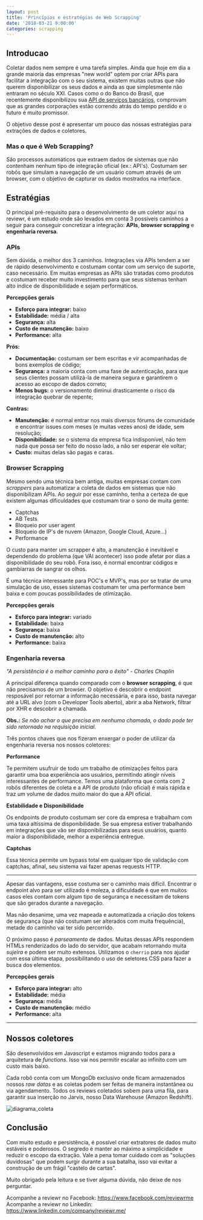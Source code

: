 ```yaml
---
layout: post
title: 'Princípios e estratégias de Web Scrapping'
date: '2018-03-21 9:00:00'
categories: scrapping
---
```


## Introducao

Coletar dados nem sempre é uma tarefa simples. Ainda que hoje em dia a grande maioria das empresas "new world" optem por criar APIs para facilitar a integração com o seu sistema, existem muitas outras que não querem disponibilizar os seus dados e ainda as que simplesmente não entraram no século XXI. Casos como o do Banco do Brasil, que recentemente disponibilizou sua [API de serviços bancários](https://developers.bb.com.br/pt-br/), comprovam que as grandes corporações estão correndo atrás do tempo perdido e o futuro é muito promissor.

O objetivo desse post é apresentar um pouco das nossas estratégias para extrações de dados e coletores.

### Mas o que é Web Scrapping?

São processos automáticos que extraem dados de sistemas que não contenham nenhum tipo de integração oficial (ex.: API's). Costumam ser robôs que simulam a navegação de um usuário comum através de um browser, com o objetivo de capturar os dados mostrados na interface.

## Estratégias

O principal pré-requisito para o desenvolvimento de um coletor aqui na reviewr, é um estudo onde são levados em conta 3 possíveis caminhos a seguir para conseguir concretizar a integração: **APIs**, **browser scrapping** e **engenharia reversa**.

### APIs

Sem dúvida, o melhor dos 3 caminhos. Integrações via APIs tendem a ser de rápido desenvolvimento e costumam contar com um serviço de suporte, caso necessário. Em muitas empresas as APIs são tratadas como produtos e costumam receber muito investimento para que seus sistemas tenham alto índice de disponibilidade e sejam performáticos.

**Percepções gerais**

- **Esforço para integrar:** baixo
- **Estabilidade:** média / alta
- **Segurança:** alta
- **Custo de manutenção:** baixo
- **Performance:** alta

**Prós:**

- **Documentação:** costumam ser bem escritas e vir acompanhadas de bons exemplos de código;
- **Segurança:** a maioria conta com uma fase de autenticação, para que seus clientes possam utilizá-la de maneira segura e garantirem o acesso ao escopo de dados correto; 
- **Menos bugs:** o versionamento diminui drasticamente o risco da integração quebrar de repente;

**Contras:**

- **Manutenção:** é normal entrar nos mais diversos fórums de comunidade e encontrar issues com meses (e muitas vezes anos) de idade, sem resolução;
- **Disponibilidade:** se o sistema da empresa fica indisponível, não tem nada que possa ser feito do nosso lado, a não ser esperar ele voltar;
- **Custo:** muitas delas são pagas e caras. 

### Browser Scrapping

Mesmo sendo uma técnica bem antiga, muitas empresas contam com *scrappers* para automatizar a coleta de dados em sistemas que não disponibilizam APIs. Ao seguir por esse caminho, tenha a certeza de que existem algumas dificuldades que costumam tirar o sono de muita gente:

- Captchas
- AB Tests
- Bloqueio por user agent
- Bloqueio de IP's de nuvem (Amazon, Google Cloud, Azure...)
- Performance

O custo para manter um scrapper é alto, a manutenção é inevitável e dependendo do problema (que VAI acontecer) isso pode afetar por dias a disponibilidade do seu robô. Fora isso, é normal encontrar códigos e gambiarras de sangrar os olhos.

É uma técnica interessante para POC's e MVP's, mas por se tratar de uma simulação de uso, esses sistemas costumam ter uma performance bem baixa e com poucas possibilidades de otimização.


**Percepções gerais**

- **Esforço para integrar:** variado
- **Estabilidade:** baixa
- **Segurança:** baixa
- **Custo de manutenção:** alto
- **Performance:** baixa
 
### Engenharia reversa

*"A persistência é o melhor caminho para o êxito" - Charles Chaplin*

A principal diferença quando comparado com o **browser scrapping**, é que não precisamos de um browser. O objetivo é descobrir o endpoint resposável por retornar a informação necessária, e para isso, basta navegar até a URL alvo (com o Developer Tools aberto), abrir a aba Network, filtrar por XHR e descobrir a chamada. 

**Obs.:** *Se não achar o que precisa em nenhuma chamada, o dado pode ter sido retornado na requisição inicial.*

Três pontos chaves que nos fizeram enxergar o poder de utilizar da engenharia reversa nos nossos coletores:

**Performance**

Te permitem usufruir de todo um trabalho de otimizações feitos para garantir uma boa experiência aos usuários, permitindo atingir níveis interessantes de performance. Temos uma plataforma que conta com 2 robôs diferentes de coleta e a API de produto (não oficial) é mais rápida e traz um volume de dados muito maior do que a API oficial.

**Estabilidade e Disponibilidade**

Os endpoints de produto costumam ser core da empresa e trabalham com uma taxa altíssima de disponibilidade. Se sua empresa estiver trabalhando em integrações que vão ser disponibilizadas para seus usuários, quanto maior a disponibilidade, melhor a experiência entregue.

**Captchas**

Essa técnica permite um bypass total em qualquer tipo de validação com captchas, afinal, seu sistema vai fazer apenas requests HTTP.

<hr>

Apesar das vantagens, esse costuma ser o caminho mais difícil. Encontrar o endpoint alvo para ser utilizado é moleza, a dificuldade é que em muitos casos eles contam com algum tipo de segurança e necessitam de tokens que são gerados durante a navegação.

Mas não desanime, uma vez mapeada e automatizada a criação dos tokens de segurança (que não costumam ser alterados com muita frequência), metade do caminho vai ter sido percorrido.

O próximo passo é *parseamento* de dados. Muitas dessas APIs respondem HTMLs renderizados do lado do servidor, que acabam retornando muita *sujeira* e podem ser muito extensos. Utilizamos o ```cherrio``` para nos ajudar com essa última etapa, possibilitando o uso de seletores CSS para fazer a busca dos elementos.


**Percepções gerais**

- **Esforço para integrar:** alto
- **Estabilidade:** média
- **Segurança:** média
- **Custo de manutenção:** médio
- **Performance:** alta 

<hr>

## Nossos coletores

São desenvolvidos em Javascript e estamos migrando todos para a arquitetura de *functions*. Isso vai nos permitir escalar ao infinito com um custo mais baixo.

Cada robô conta com um MongoDb exclusivo onde ficam armazenados nossos *raw datas* e as coletas podem ser feitas de maneira instantânea ou via agendamento. Todos os reviews coletados sobem para uma fila, para garantir sua inserção no Jarvis, nosso Data Warehouse (Amazon Redshift).

![diagrama_coleta](https://user-images.githubusercontent.com/232648/37443047-6ee29bfa-27e8-11e8-8590-c02d86d34d30.png)

## Conclusão

Com muito estudo e persistência, é possível criar extratores de dados muito estáveis e poderosos. O segredo é manter ao máximo a simplicidade e reduzir o escopo da extração. Vale a pena tomar cuidado com as "soluções duvidosas" que podem surgir durante a sua batalha, isso vai evitar a construção de um frágil "castelo de cartas".

Muito obrigado pela leitura e se tiver alguma dúvida, não deixe de nos perguntar.

Acompanhe a reviewr no Facebook: https://www.facebook.com/reviewrme
Acompanhe a reviewr no Linkedin: https://www.linkedin.com/company/reviewr.me/